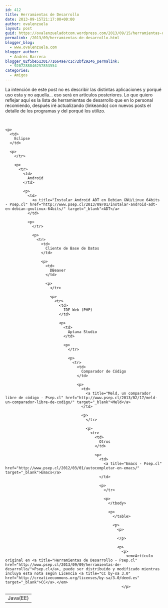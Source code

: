 ```yaml
---
id: 412
title: Herramientas de Desarrollo
date: 2013-09-15T21:17:00+00:00
author: ovalenzuela
layout: post
guid: https://ovalenzueladotcom.wordpress.com/2013/09/15/herramientas-de-desarrollo
permalink: /2013/09/herramientas-de-desarrollo.html
blogger_blog:
  - www.ovalenzuela.com
blogger_author:
  - Andrés Barrera
blogger_02f5be51301771664ae7c1c72bf29246_permalink:
  - 9207288846257853554
categories:
  - Amigos
---
```

La intención de este post no es describir las distintas aplicaciones y porqué uso esta y no aquella… eso será en artículos posteriores. Lo que quiero reflejar aquí es la lista de herramientas de desarrollo que en lo personal recomiendo, después iré actualizando (linkeando) con nuevos posts el detalle de los programas y del porqué los utilizo.

 

<table>
  <tr>
    <td>
      Java(EE)
    </td>
    
    <p>
      <td>
        Eclipse
      </td>
      
      <p>
        </tr> 
        
        <p>
          <tr>
            <td>
              Android
            </td>
            
            <p>
              <td>
                <a title="Instalar Android ADT en Debian GNU/Linux 64bits - Psep.cl" href="http://www.psep.cl/2013/09/01/instalar-android-adt-en-debian-gnulinux-64bits/" target="_blank">ADT</a>
              </td>
              
              <p>
                </tr> 
                
                <p>
                  <tr>
                    <td>
                      Cliente de Base de Datos
                    </td>
                    
                    <p>
                      <td>
                        DBeaver
                      </td>
                      
                      <p>
                        </tr> 
                        
                        <p>
                          <tr>
                            <td>
                              IDE Web (PHP)
                            </td>
                            
                            <p>
                              <td>
                                Aptana Studio
                              </td>
                              
                              <p>
                                </tr> 
                                
                                <p>
                                  <tr>
                                    <td>
                                      Comparador de Código
                                    </td>
                                    
                                    <p>
                                      <td>
                                        <a title="Meld, un comparador libre de código - Psep.cl" href="http://www.psep.cl/2013/02/17/meld-un-comparador-libre-de-codigo/" target="_blank">Meld</a>
                                      </td>
                                      
                                      <p>
                                        </tr> 
                                        
                                        <p>
                                          <tr>
                                            <td>
                                              Otros
                                            </td>
                                            
                                            <p>
                                              <td>
                                                <a title="Emacs - Psep.cl" href="http://www.psep.cl/2012/03/01/autocompletar-en-emacs/" target="_blank">Emacs</a>
                                              </td>
                                              
                                              <p>
                                                </tr> 
                                                
                                                <p>
                                                  </tbody> 
                                                  
                                                  <p>
                                                    </table> 
                                                    
                                                    <p>
                                                      <p>
                                                         
                                                      </p>
                                                      
                                                      <p>
                                                        <p>
                                                          <em>Artículo original en <a title="Herramientas de Desarrollo - Psep.cl" href="http://www.psep.cl/2013/09/09/herramientas-de-desarrollo/">Psep.cl</a>, puede ser distribuido y modificado mientras incluya esta nota según Licencia <a title="CC by-sa 3.0" href="http://creativecommons.org/licenses/by-sa/3.0/deed.es" target="_blank">CC</a>.</em>
                                                        </p>
